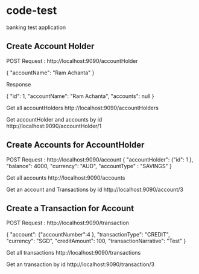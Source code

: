 # code-test
banking test application

Create Account Holder
---------------------
POST Request : 
http://localhost:9090/accountHolder

{
    "accountName": "Ram Achanta"
}

Response

{
    "id": 1,
    "accountName": "Ram Achanta",
    "accounts": null
}

Get all accountHolders
http://localhost:9090/accountHolders

Get accountHolder and accounts by id
http://localhost:9090/accountHolder/1

Create Accounts for AccountHolder
-----------------------------------
POST Request : 
http://localhost:9090/account
 {
   "accountHolder": {"id": 1 },
    "balance": 4000,
    "currency": "AUD",
    "accountType" : "SAVINGS"
 }
 
 Get all accounts
 http://localhost:9090/accounts
 
 Get an account and Transactions by id 
 http://localhost:9090/account/3
 
Create a Transaction for Account
-----------------------------------
POST Request : 
 http://localhost:9090/transaction
 
  {
   "account": {"accountNumber":4 },
    "transactionType": "CREDIT",
    "currency": "SGD",
    "creditAmount": 100,
    "transactionNarrative": "Test"
 }
  
  Get all transactions
 http://localhost:9090/transactions
 
 Get an transaction by id
 http://localhost:9090/transaction/3
